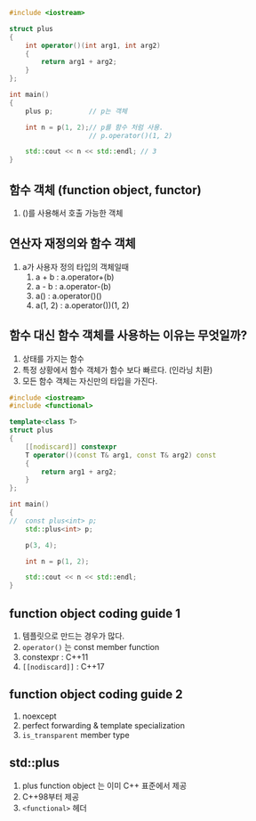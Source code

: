 ```c++
#include <iostream>

struct plus
{
	int operator()(int arg1, int arg2)
	{
		return arg1 + arg2;
	}
};

int main()
{
	plus p;			// p는 객체			

	int n = p(1, 2);// p를 함수 처럼 사용.
					// p.operator()(1, 2)

	std::cout << n << std::endl; // 3
}
```

## 함수 객체 (function object, functor)
1) ()를 사용해서 호출 가능한 객체

## 연산자 재정의와 함수 객체
1) a가 사용자 정의 타입의 객체일때
   1) a + b   : a.operator+(b)
   2) a - b   : a.operator-(b)
   3) a()     : a.operator()()
   4) a(1, 2) : a.operator())(1, 2)

## 함수 대신 함수 객체를 사용하는 이유는 무엇일까?
1) 상태를 가지는 함수
2) 특정 상황에서 함수 객체가 함수 보다 빠르다. (인라닝 치환)
3) 모든 함수 객체는 자신만의 타입을 가진다.

```c++
#include <iostream>
#include <functional>

template<class T>
struct plus
{
	[[nodiscard]] constexpr 
	T operator()(const T& arg1, const T& arg2) const 
	{
		return arg1 + arg2;
	}
};

int main()
{
//	const plus<int> p;					
	std::plus<int> p;

	p(3, 4);

	int n = p(1, 2);					

	std::cout << n << std::endl;
}
```

## function object coding guide 1
1) 템플릿으로 만드는 경우가 많다.
2) `operator()` 는 const member function
3) constexpr : C++11
4) `[[nodiscard]]` : C++17

## function object coding guide 2
1) noexcept
2) perfect forwarding & template specialization
3) `is_transparent` member type

## std::plus
1) plus function object 는 이미 C++ 표준에서 제공
2) C++98부터 제공
3) `<functional>` 헤더

